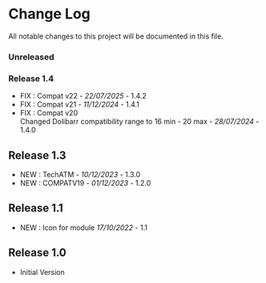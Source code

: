 # Change Log
All notable changes to this project will be documented in this file.

### Unreleased

### Release 1.4
- FIX : Compat v22 - *22/07/2025* - 1.4.2
- FIX : Compat v21 - *11/12/2024* - 1.4.1
- FIX : Compat v20  
  Changed Dolibarr compatibility range to 16 min - 20 max - *28/07/2024* - 1.4.0

## Release 1.3
- NEW : TechATM   - *10/12/2023* - 1.3.0
- NEW : COMPATV19 - *01/12/2023* - 1.2.0  

## Release 1.1
- NEW : Icon for module *17/10/2022* - 1.1

## Release 1.0
- Initial Version
